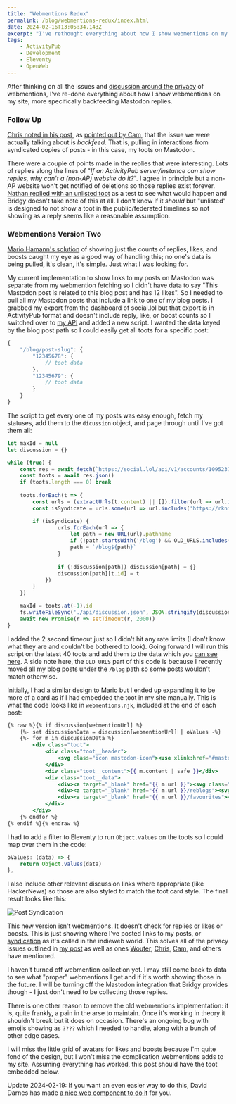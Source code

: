 ```yaml
---
title: "Webmentions Redux"
permalink: /blog/webmentions-redux/index.html
date: 2024-02-16T13:05:34.143Z
excerpt: "I've rethought everything about how I show webmentions on my blog posts and switched to just showing syndicated posts instead"
tags:
    - ActivityPub
    - Development
    - Eleventy
    - OpenWeb
---
```


After thinking on all the issues and [discussion around the privacy](https://social.lol/@robb/111908222268633475) of webmentions, I've re-done everything about how I show webmentions on my site, more specifically backfeeding Mastodon replies.

### Follow Up

[Chris noted in his post](https://chrismcleod.dev/blog/more-words-on-webmentions-and-backfeed/), as [pointed out by Cam](https://campegg.com/2024/02/11/over-the-last.html), that the issue we were actually talking about is _backfeed_. That is, pulling in interactions from syndicated copies of posts - in this case, my toots on Mastodon.

There were a couple of points made in the replies that were interesting. Lots of replies along the lines of "_If an ActivityPub server/instance can show replies, why can't a (non-AP) website do it?_". I agree in principle but a non-AP website won't get notified of deletions so those replies exist forever. [Nathan replied with an unlisted toot](https://sunny.garden/@knowler/111912465243280847) as a test to see what would happen and Bridgy doesn't take note of this at all. I don't know if it _should_ but "unlisted" is designed to not show a toot in the public/federated timelines so not showing as a reply seems like a reasonable assumption.

### Webmentions Version Two

[Mario Hamann's solution](https://mariohamann.com/showing-mastodon-reactions-on-a-statamic-website) of showing just the counts of replies, likes, and boosts caught my eye as a good way of handling this; no one's data is being pulled, it's clean, it's simple. Just what I was looking for.

My current implementation to show links to my posts on Mastodon was separate from my webmention fetching so I didn't have data to say "This Mastodon post is related to this blog post and has 12 likes". So I needed to pull all my Mastodon posts that include a link to one of my blog posts. I grabbed my export from the dashboard of social.lol but that export is in ActivityPub format and doesn't include reply, like, or boost counts so I switched over to [my API](https://api.rknight.me/) and added a new script. I wanted the data keyed by the blog post path so I could easily get all toots for a specific post:

```js
{
	"/blog/post-slug": {
		"12345678": {
			// toot data
		},
		"12345679": {
			// toot data
		}
	}
}
```

The script to get every one of my posts was easy enough, fetch my statuses, add them to the `dicussion` object, and page through until I've got them all:

```js
let maxId = null
let discussion = {}

while (true) {
    const res = await fetch(`https://social.lol/api/v1/accounts/109523762776095110/statuses?exclude_replies=true&limit=40&exclude_reblogs=true${maxId ? `&max_id=${maxId}` : ''}`)
    const toots = await res.json()
    if (toots.length === 0) break
    
    toots.forEach(t => {
        const urls = (extractUrls(t.content) || []).filter(url => url.includes('https://rknight.me'))
        const isSyndicate = urls.some(url => url.includes('https://rknight.me'))

        if (isSyndicate) {
                urls.forEach(url => {
                    let path = new URL(url).pathname
                    if (!path.startsWith('/blog') && OLD_URLS.includes(path)) {
                    path = `/blog${path}`
                }
                
                if (!discussion[path]) discussion[path] = {}
                discussion[path][t.id] = t
            })
        }
    })

    maxId = toots.at(-1).id
    fs.writeFileSync('./api/discussion.json', JSON.stringify(discussion, '', 2))
    await new Promise(r => setTimeout(r, 2000))
}
```

I added the 2 second timeout just so I didn't hit any rate limits (I don't know what they are and couldn't be bothered to look). Going forward I will run this script on the latest 40 toots and add them to the data which you [can see here](https://github.com/rknightuk/api/blob/main/services/discussion.js). A side note here, the `OLD_URLS` part of this code is because I recently moved all my blog posts under the `/blog` path so some posts wouldn't match otherwise.

Initially, I had a similar design to Mario but I ended up expanding it to be more of a card as if I had embedded the toot in my site manually. This is what the code looks like in `webmentions.njk`, included at the end of each post:

```hbs
{% raw %}{% if discussion[webmentionUrl] %}
    {%- set discussionData = discussion[webmentionUrl] | oValues -%}
    {%- for m in discussionData %}
        <div class="toot">
            <div class="toot__header">
                <svg class="icon mastodon-icon"><use xlink:href="#mastodon"></use></svg> <a target="_blank" href="{{ m.url }}">Discuss on Mastodon</a>
            </div>
            <div class="toot__content">{{ m.content | safe }}</div>
            <div class="toot__data">
                <div><a target="_blank" href="{{ m.url }}"><svg class="icon"><use xlink:href="#socialreply"></use></svg> {{ m.replies_count }}</a></div>
                <div><a target="_blank" href="{{ m.url }}/reblogs"><svg class="icon"><use xlink:href="#socialboost"></use></svg> {{ m.reblogs_count }}</a></div>
                <div><a target="_blank" href="{{ m.url }}/favourites"><svg class="icon"><use xlink:href="#sociallike"></use></svg> {{ m.favourites_count }}</a></div>
            </div>
        </div>
    {% endfor %}
{% endif %}{% endraw %}
```

I had to add a filter to Eleventy to run `Object.values` on the toots so I could map over them in the code:

```js
oValues: (data) => { 
	return Object.values(data)
},
```

I also include other relevant discussion links where appropriate (like HackerNews) so those are also styled to match the toot card style. The final result looks like this:

![Post Syndication](https://cdn.rknight.me/site/post-syndication.png)

This new version isn't webmentions. It doesn't check for replies or likes or boosts. This is just showing where I've posted links to my posts, or [syndication](https://indieweb.org/Category:syndication) as it's called in the indieweb world. This solves all of the privacy issues outlined in [my post](https://rknight.me/blog/mastodon-webmentions-and-privacy/) as well as ones [Wouter](https://brainbaking.com/post/2023/05/why-i-retired-my-webmention-server/), [Chris](https://chrismcleod.dev/blog/some-words-on-webmentions/), [Cam](https://campegg.com/2024/02/11/over-the-last.html), and others have mentioned.

I haven't turned off webmention collection yet. I may still come back to data to see what "proper" webmentions I get and if it's worth showing those in the future. I will be turning off the Mastodon integration that Bridgy provides though - I just don't need to be collecting those replies. 

There is one other reason to remove the old webmentions implementation: it is, quite frankly, a pain in the arse to maintain. Once it's working in theory it shouldn't break but it does on occasion. There's an ongoing bug with emojis showing as `????` which I needed to handle, along with a bunch of other edge cases.

I will miss the little grid of avatars for likes and boosts because I'm quite fond of the design, but I won't miss the complication webmentions adds to my site. Assuming everything has worked, this post should have the toot embedded below.

Update 2024-02-19: If you want an even easier way to do this, David Darnes has made [a nice web component to do it](https://darn.es/mastodon-post-web-component/) for you.